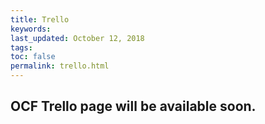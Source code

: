 ```yaml
---
title: Trello
keywords:
last_updated: October 12, 2018
tags:
toc: false
permalink: trello.html
---
```


## OCF Trello page will be available soon.
